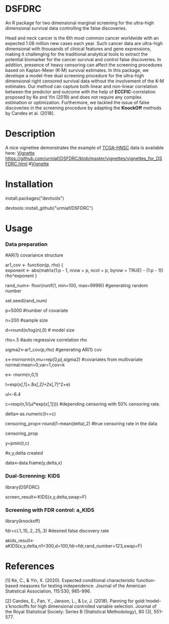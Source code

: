 # DSFDRC
An R package for two dimensional marginal screening for the ultra-high dimensional survival data controlling the false discoveries.

Head and neck cancer is the 6th most common cancer worldwide with an expected 1.08 million new cases each year. 
Such cancer data are ultra-high dimensional with thousands of clinical features and gene expressions, 
making it challenging for the traditional analytical tools to extract the potential biomarker for the cancer survival and control false discoveries.
In addition, presence of heavy censoring can affect the screening procedures based on Kaplan-Meier (K-M) survival estimates. 
In this package, we develope a model-free dual screening procedure for the ultra-high dimensional right censored survival data without the involvement 
of the K-M estimates. Our method can capture both linear and non-linear correlation between the predictor and outcome with the help of **ECCFIC**-correlation proposed by Ke and Yin (2019) and 
does not require any complex estimation or optimization. Furthermore, we tackled the issue of false discoveries in the screening procedure by adapting the 
**KnockOff** methods by Candes et al. (2018). 

# Description

A nice vignettee demonstrates the example of [TCGA-HNSC](https://portal.gdc.cancer.gov/projects/TCGA-HNSC) data is available 
here: [Vignette](http://htmlpreview.github.io/?https://github.com/urmiaf/DSFDRC/blob/master/vignettes/vignettes_for_DSFDRC.html)
https://github.com/urmiaf/DSFDRC/blob/master/vignettes/vignettes_for_DSFDRC.html
#[Vignette](http://htmlpreview.github.io/?https://github.com/urmiaf/DSFDRC/blob/master/vignettes/Introduction.html)
# Installation
install.packages("devtools")

devtools::install_github("urmiaf/DSFDRC")

# Usage
### Data preparation

#AR(1) covariance structure

ar1_cov <- function(p, rho) {  
  exponent <- abs(matrix(1:p - 1, nrow = p, ncol = p, byrow = TRUE) - 
                    (1:p - 1))
  rho^exponent
}

rand_num<- floor(runif(1, min=100, max=9999))    #generating random number

set.seed(rand_num) 

p=5000                       #number of covariate

n=200                           #sample size

d=round(n/log(n),0)              # model size

rho=.5                           #auto regressive correlation rho

sigma2<-ar1_cov(p,rho)             #generating AR(1) cov

x<-mvrnorm(n,mu=rep(0,p),sigma2)                     #covariates from multivariate normal:mean=0,var=1,cov=k

e<- rnorm(n,0,1)

t=exp(x[,1]+.8*x[,2]+2*x[,7]^2+e)

ul<-6.4

c=rexp(n,1/(ul*exp(x[,1])))                         #depending censoring with 50% censoring rate.

delta<-as.numeric(t<=c)

censoring_prop<-round(1-mean(delta),2)                #true censoring rate in the data

censoring_prop

y=pmin(t,c)

#x,y,delta created

data<-data.frame(y,delta,x)

### Dual-Screnning: KIDS

library(DSFDRC)

screen_result<-KIDS(x,y,delta,swap=F)

### Screening with FDR control: a_KIDS

library(knockoff)

fdr=c(.1,.15,.2,.25,.3)  #desired false discovery rate

akids_result<-aKIDS(x,y,delta,n1=300,d=100,fdr=fdr,rand_number=123,swap=F)

                                                                                                                                                   
# References
<a id="1">[1]</a> 
Ke, C., & Yin, X. (2020). 
Expected conditional characteristic function-based measures for
testing independence. 
Journal of the American Statistical Association, 115:530, 985-996.

<a id="2">[2]</a> 
Candes, E., Fan, Y., Janson, L., & Lv, J. (2018). 
Panning for gold:‘model-x’knockoffs for high
dimensional controlled variable selection. 
Journal of the Royal Statistical Society: Series B
(Statistical Methodology), 80 (3), 551–577.
